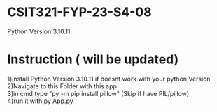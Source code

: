 # CSIT321-FYP-23-S4-08

Python Version 3.10.11

# Instruction ( will be updated) <br />
1)install Python Version 3.10.11 if doesnt work with your python Version <br />
2)Navigate to this Folder with this app  <br />
3)in cmd type "py -m pip install pillow" (Skip if have PIL/pillow) <br />
4)run it with py App.py <br />
